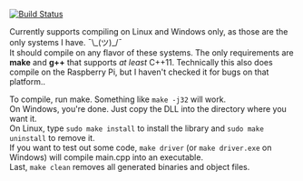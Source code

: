 [![Build Status](https://travis-ci.org/ZacharyWesterman/libzed.svg?branch=master)](https://travis-ci.org/ZacharyWesterman/libzed)

Currently supports compiling on Linux and Windows only, as those are the only systems I have. ¯\\\_(ツ)\_/¯<br>
It should compile on any flavor of these systems. The only requirements are **make** and **g++** that supports *at least* C++11.
Technically this also does compile on the Raspberry Pi, but I haven't checked it for bugs on that platform..

To compile, run make. Something like `make -j32` will work.<br>
On Windows, you're done. Just copy the DLL into the directory where you want it.<br>
On Linux, type `sudo make install` to install the library and `sudo make uninstall` to remove it.<br>
If you want to test out some code, `make driver` (or `make driver.exe` on Windows) will compile main.cpp into an executable.<br>
Last, `make clean` removes all generated binaries and object files.
